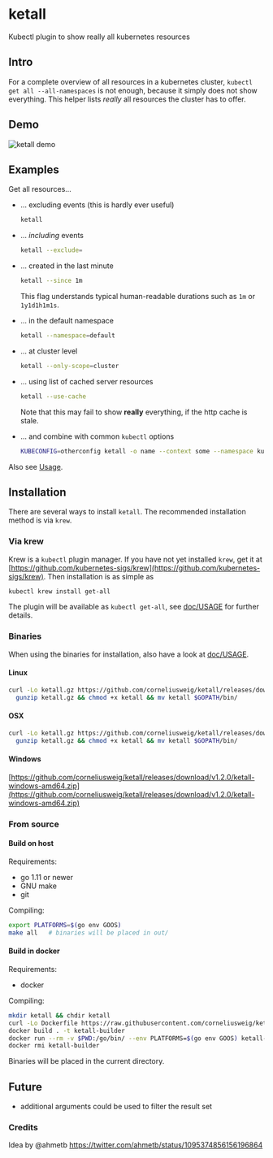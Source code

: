 # ketall
Kubectl plugin to show really all kubernetes resources

## Intro
For a complete overview of all resources in a kubernetes cluster, `kubectl get all --all-namespaces` is not enough, because it simply does not show everything.
This helper lists _really_ all resources the cluster has to offer.

## Demo
![ketall demo](doc/demo.gif "ketall demo")

## Examples
Get all resources...
- ... excluding events (this is hardly ever useful)
  ```bash
  ketall
  ```

- ... _including_ events
  ```bash
  ketall --exclude=
  ```

- ... created in the last minute
  ```bash
  ketall --since 1m
  ```
  This flag understands typical human-readable durations such as `1m` or `1y1d1h1m1s`.

- ... in the default namespace
  ```bash
  ketall --namespace=default
  ```

- ... at cluster level
  ```bash
  ketall --only-scope=cluster
  ```

- ... using list of cached server resources
  ```bash
  ketall --use-cache
  ```
  Note that this may fail to show __really__ everything, if the http cache is stale.

- ... and combine with common `kubectl` options
  ```bash
  KUBECONFIG=otherconfig ketall -o name --context some --namespace kube-system --selector run=skaffold
  ```

Also see [Usage](doc/USAGE.md).

## Installation
There are several ways to install `ketall`. The recommended installation method is via `krew`.

### Via krew
Krew is a `kubectl` plugin manager. If you have not yet installed `krew`, get it at
[https://github.com/kubernetes-sigs/krew](https://github.com/kubernetes-sigs/krew).
Then installation is as simple as
```bash
kubectl krew install get-all
```
The plugin will be available as `kubectl get-all`, see [doc/USAGE](doc/USAGE.md) for further details.

### Binaries
When using the binaries for installation, also have a look at [doc/USAGE](doc/USAGE.md).

#### Linux
```bash
curl -Lo ketall.gz https://github.com/corneliusweig/ketall/releases/download/v1.2.0/ketall-linux-amd64.gz && \
  gunzip ketall.gz && chmod +x ketall && mv ketall $GOPATH/bin/
```

#### OSX
```bash
curl -Lo ketall.gz https://github.com/corneliusweig/ketall/releases/download/v1.2.0/ketall-darwin-amd64.gz && \
  gunzip ketall.gz && chmod +x ketall && mv ketall $GOPATH/bin/
```

#### Windows
[https://github.com/corneliusweig/ketall/releases/download/v1.2.0/ketall-windows-amd64.zip](https://github.com/corneliusweig/ketall/releases/download/v1.2.0/ketall-windows-amd64.zip)

### From source

#### Build on host

Requirements:
 - go 1.11 or newer
 - GNU make
 - git

Compiling:
```bash
export PLATFORMS=$(go env GOOS)
make all   # binaries will be placed in out/
```

#### Build in docker
Requirements:
 - docker

Compiling:
```bash
mkdir ketall && chdir ketall
curl -Lo Dockerfile https://raw.githubusercontent.com/corneliusweig/ketall/master/Dockerfile
docker build . -t ketall-builder
docker run --rm -v $PWD:/go/bin/ --env PLATFORMS=$(go env GOOS) ketall-builder
docker rmi ketall-builder
```
Binaries will be placed in the current directory.

## Future
- additional arguments could be used to filter the result set

### Credits
Idea by @ahmetb https://twitter.com/ahmetb/status/1095374856156196864
